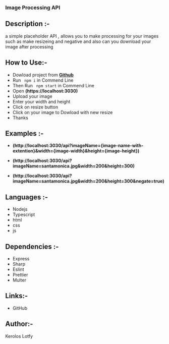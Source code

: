 ### Image Processing API 

## Description :-
a simple placeholder API , allows you to make processing for your images such as
make resizeing and  negative and also can you download your image after processing


## How to Use:-
- Dowload project from **[Github](https://github.com/KerolosLotfy/image-processing-api)** 
- Run ` npm i` in Commend Line
- Then Run ` npm start` in Commend Line
- Open **(https://localhost:3030)**
- Upload your image 
- Enter your width and height
- Click on resize button 
- Click on your image to Dowload with new resize
- Thanks


## Examples :- 
- **(http://localhost:3030/api?imageName={image-name-with-extention}&width={image-width}&height={image-height})**

- **(http://localhost:3030/api?imageName=santamonica.jpg&width=200&height=300)**
- **(http://localhost:3030/api?imageName=santamonica.jpg&width=200&height=300&negate=true)**

## Languages :- 
- Nodejs 
- Typescript
- html
- css 
- js 


## Dependencies :-
- Express 
- Sharp
- Eslint
- Prettier 
- Multer

## Links:-
 - GitHub

## Author:-
Kerolos Lotfy

